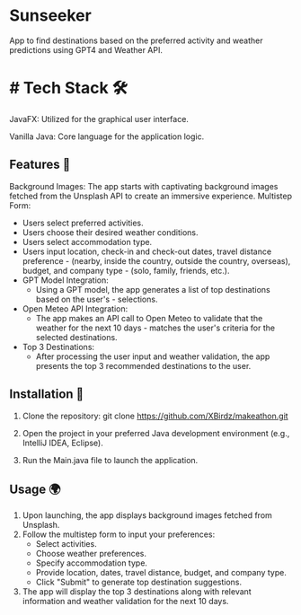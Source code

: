 
# Sunseeker

App to find destinations based on the preferred activity and weather predictions using GPT4 and Weather API. 

# # Tech Stack 🛠️

JavaFX: Utilized for the graphical user interface.

Vanilla Java: Core language for the application logic.



## Features 🌟
Background Images: The app starts with captivating background images fetched from the Unsplash API to create an immersive experience.
Multistep Form:
- Users select preferred activities.
- Users choose their desired weather conditions.
- Users select accommodation type.
- Users input location, check-in and check-out dates, travel distance preference - (nearby, inside the country, outside the country, overseas), budget, and company type - (solo, family, friends, etc.).
- GPT Model Integration:
    * Using a GPT model, the app generates a list of top destinations based on the user's - selections.
- Open Meteo API Integration:
    * The app makes an API call to Open Meteo to validate that the weather for the next 10 days - matches the user's criteria for the selected destinations.
- Top 3 Destinations:
    * After processing the user input and weather validation, the app presents the top 3 recommended destinations to the user.


## Installation 🚀

1. Clone the repository:
    git clone https://github.com/XBirdz/makeathon.git

2. Open the project in your preferred Java development environment (e.g., IntelliJ IDEA, Eclipse).
3. Run the Main.java file to launch the application.

    
## Usage 🌍

1. Upon launching, the app displays background images fetched from Unsplash.
2. Follow the multistep form to input your preferences:
   * Select activities.
   * Choose weather preferences.
   * Specify accommodation type.
   * Provide location, dates, travel distance, budget, and company type.
   * Click "Submit" to generate top destination suggestions.
3. The app will display the top 3 destinations along with relevant information and weather validation for the next 10 days.

